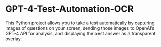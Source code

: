 # GPT-4-Test-Automation-OCR
This Python project allows you to take a test automatically by capturing images of questions on your screen, sending those images to OpenAI’s GPT-4 API for analysis, and displaying the best answer as a transparent overlay.
